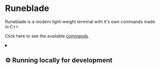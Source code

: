 # Runeblade

Runeblade is a modern light-weight terminal with it's own commands made in C++.

Click here to see the available [commands](Commands.md).

<details>
  <summary><h2>⚙️ Running locally for development</h2></summary>

To clone run:

```
git clone https://github.com/staxhinho/Runeblade.git
```


To build run:

```
make
```

Needed tools: **Clang** or **Gcc** (Default is clang), **GNU Make** and the necessary extensions if you are on Visual Studio Code.

</details>